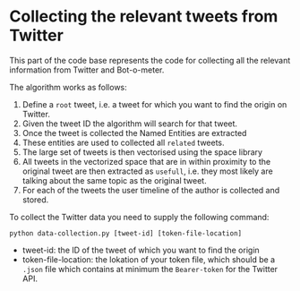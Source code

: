 # Collecting the relevant tweets from Twitter

This part of the code base represents the code for collecting all the relevant information from Twitter and Bot-o-meter.

The algorithm works as follows:
1. Define a `root` tweet, i.e. a tweet for which you want to find the origin on Twitter.
1. Given the tweet ID the algorithm will search for that tweet.
1. Once the tweet is collected the Named Entities are extracted
1. These entities are used to collected all `related` tweets.
1. The large set of tweets is then vectorised using the space library
1. All tweets in the vectorized space that are in within proximity to the original tweet are then extracted as `usefull`, i.e. they most likely are talking about the same topic as the original tweet.
1. For each of the tweets the user timeline of the author is collected and stored.

To collect the Twitter data you need to supply the following command:
```
python data-collection.py [tweet-id] [token-file-location]
```
- tweet-id: the ID of the tweet of which you want to find the origin
- token-file-location: the lokation of your token file, which should be a `.json` file which contains at minimum the `Bearer-token` for the Twitter API.
